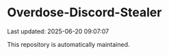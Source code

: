 # Overdose-Discord-Stealer

Last updated: 2025-06-20 09:07:07

This repository is automatically maintained.
